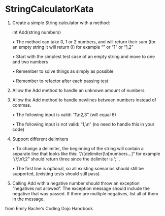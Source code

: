 # StringCalculatorKata

1. Create a simple String calculator with a method: 

    int Add(string numbers)

    • The method can take 0, 1 or 2 numbers, and will return their sum (for an empty string it will return 0) for example “” or “1” or “1,2”

    • Start with the simplest test case of an empty string and move to one and two numbers

    • Remember to solve things as simply as possible

    • Remember to refactor after each passing test

2. Allow the Add method to handle an unknown amount of numbers
3. Allow the Add method to handle newlines between numbers instead of commas.

    • The following input is valid: “1\n2,3” (will equal 6)

    • The following input is not valid: “1,\n” (no need to handle this in your code)

4. Support different delimiters

    • To change a delimiter, the beginning of the string
    will contain a separate line that looks like this:
    “//[delimiter]\n[numbers…]” for example “//;\n1;2”
    should return three since the delimiter is ‘;’ .

    • The first line is optional, so all existing scenarios
    should still be supported, (existing tests should
    still pass).

5. Calling Add with a negative number should throw
an exception “negatives not allowed”. The exception
message should include the negative that was passed.
If there are multiple negatives, list all of them in the
message.

from Emily Bache's Coding Dojo Handbook

